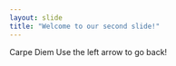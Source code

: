 ```yaml
---
layout: slide
title: "Welcome to our second slide!"
---
```

Carpe Diem
Use the left arrow to go back!
